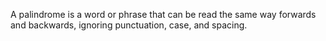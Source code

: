 A palindrome is a word or phrase that can be read the same way forwards and backwards, ignoring punctuation, case, and spacing.


